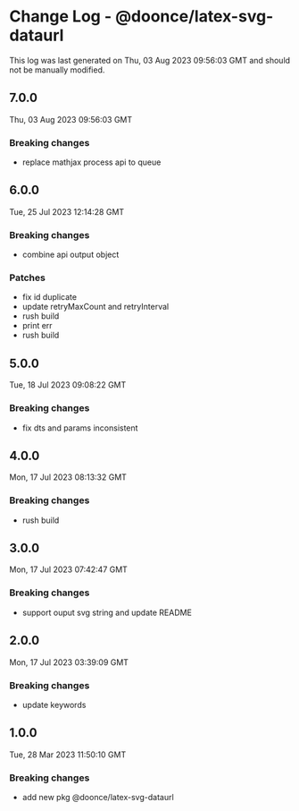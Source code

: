 # Change Log - @doonce/latex-svg-dataurl

This log was last generated on Thu, 03 Aug 2023 09:56:03 GMT and should not be manually modified.

## 7.0.0
Thu, 03 Aug 2023 09:56:03 GMT

### Breaking changes

- replace mathjax process api to queue

## 6.0.0
Tue, 25 Jul 2023 12:14:28 GMT

### Breaking changes

- combine api output object

### Patches

- fix id duplicate
- update retryMaxCount and retryInterval
- rush build
- print err
- rush build

## 5.0.0
Tue, 18 Jul 2023 09:08:22 GMT

### Breaking changes

- fix dts and params inconsistent

## 4.0.0
Mon, 17 Jul 2023 08:13:32 GMT

### Breaking changes

- rush build

## 3.0.0
Mon, 17 Jul 2023 07:42:47 GMT

### Breaking changes

- support ouput svg string and update README

## 2.0.0
Mon, 17 Jul 2023 03:39:09 GMT

### Breaking changes

- update keywords

## 1.0.0
Tue, 28 Mar 2023 11:50:10 GMT

### Breaking changes

- add new pkg @doonce/latex-svg-dataurl

